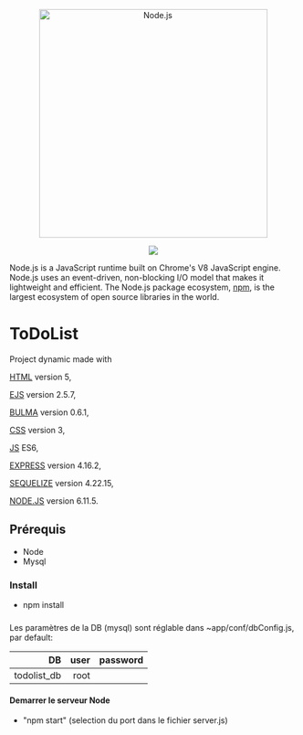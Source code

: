 <p align="center">
  <a href="https://nodejs.org/">
    <img alt="Node.js" src="https://nodejs.org/static/images/logo-light.svg" width="400"/>
  </a>
</p>
<p align="center">
  <a title="CII Best Practices" href="https://bestpractices.coreinfrastructure.org/projects/29"><img src="https://bestpractices.coreinfrastructure.org/projects/29/badge"></a>
</p>

Node.js is a JavaScript runtime built on Chrome's V8 JavaScript engine. Node.js
uses an event-driven, non-blocking I/O model that makes it lightweight and
efficient. The Node.js package ecosystem, [npm](https://docs.npmjs.com/), is the largest ecosystem of
open source libraries in the world.


# ToDoList

Project dynamic made with 

[HTML](https://www.w3schools.com/html/html5_intro.asp) version 5,

[EJS](http://ejs.co/) version 2.5.7,

[BULMA](https://bulma.io/documentation/components/breadcrumb/) version 0.6.1, 

[CSS](https://www.w3schools.com/css/css3_intro.asp) version 3,

[JS](https://www.javascript.com/learn/javascript/strings) ES6,

[EXPRESS](http://expressjs.com/fr/guide/routing.html) version 4.16.2,

[SEQUELIZE](http://expressjs.com/fr/guide/routing.html) version 4.22.15,

[NODE.JS](https://nodejs.org/docs/v6.11.5/api/) version 6.11.5.

## Prérequis

- Node
- Mysql


### Install

- npm install

###

Les paramètres de la DB (mysql) sont réglable dans ~app/conf/dbConfig.js, par default:

| DB            | user          | password  |
| -------------:| -------------:| ---------:|
| todolist_db   | root          |           |

#### Demarrer le serveur Node

- "npm start" (selection du port dans le fichier server.js)




